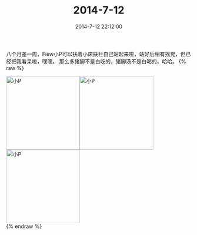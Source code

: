 ﻿---
title: "2014-7-12"
date: 2014-7-12 22:12:00
tags: 文字
categories: 妈妈
---
八个月差一周，Fiew小P可以扶着小床扶栏自己站起来啦，站好后稍有摇晃，但已经把我看呆啦，嘿嘿。
那么多猪脚不是白吃的，猪脚汤不是白喝的，哈哈。
{% raw %}
<div style="width:500 px">
<div style="float:left; width:100 px"><img src="/images/微信图片_20171010154214.jpg" width="200" alt="小P"></div>
<div style="float:left; width:100 px"><img src="/images/微信图片_20171010154243.jpg" width="200" alt="小P"></div>
<div style="float:left; width:100 px"><img src="/images/微信图片_20171010154258.jpg" width="200" alt="小P"></div>
<div style="clear:both"></div>
</div>
{% endraw %}